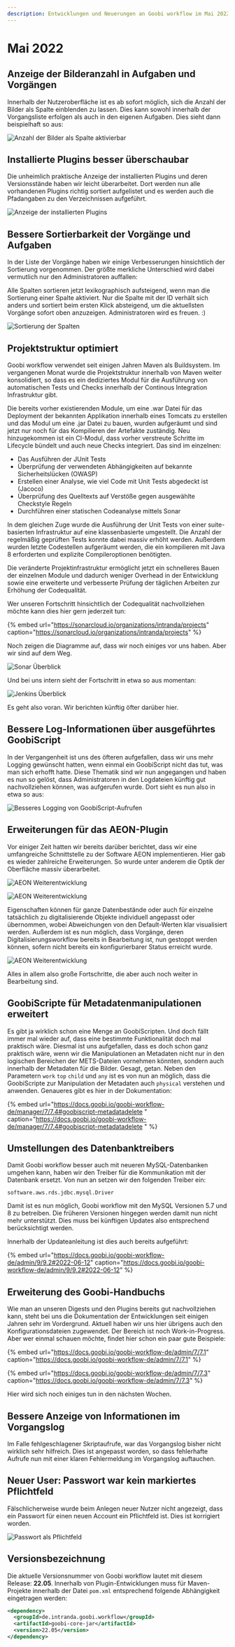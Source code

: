 ```yaml
---
description: Entwicklungen und Neuerungen an Goobi workflow im Mai 2022
---
```


# Mai 2022


## Anzeige der Bilderanzahl in Aufgaben und Vorgängen
Innerhalb der Nutzeroberfläche ist es ab sofort möglich, sich die Anzahl der Bilder als Spalte einblenden zu lassen. Dies kann sowohl innerhalb der Vorgangsliste erfolgen als auch in den eigenen Aufgaben. Dies sieht dann beispielhaft so aus:

![Anzahl der Bilder als Spalte aktivierbar](../.gitbook/assets/2205_imagenum_de.png)


## Installierte Plugins besser überschaubar
Die unheimlich praktische Anzeige der installierten Plugins und deren Versionsstände haben wir leicht überarbeitet. Dort werden nun alle vorhandenen Plugins richtig sortiert aufgelistet und es werden auch die Pfadangaben zu den Verzeichnissen aufgeführt.

![Anzeige der installierten Plugins](../.gitbook/assets/2205_plugins_de.png)

## Bessere Sortierbarkeit der Vorgänge und Aufgaben
In der Liste der Vorgänge haben wir einige Verbesserungen hinsichtlich der Sortierung vorgenommen. Der größte merkliche Unterschied wird dabei vermutlich nur den Administratoren auffallen:

Alle Spalten sortieren jetzt lexikographisch aufsteigend, wenn man die Sortierung einer Spalte aktiviert. Nur die Spalte mit der ID verhält sich anders und sortiert beim ersten Klick absteigend, um die aktuellsten Vorgänge sofort oben anzuzeigen. Administratoren wird es freuen. :)

![Sortierung der Spalten](../.gitbook/assets/2205_sorting_de.png)


## Projektstruktur optimiert
Goobi workflow verwendet seit einigen Jahren Maven als Buildsystem. Im vergangenen Monat wurde die Projektstruktur innerhalb von Maven weiter konsolidiert, so dass es ein dediziertes Modul für die Ausführung von automatischen Tests und Checks innerhalb der Continous Integration Infrastruktur gibt.

Die bereits vorher existierenden Module, um eine .war Datei für das Deployment der bekannten Applikation innerhalb eines Tomcats zu erstellen und das Modul um eine .jar Datei zu bauen, wurden aufgeräumt und sind jetzt nur noch für das Kompilieren der Artefakte zuständig. Neu hinzugekommen ist ein CI-Modul, dass vorher verstreute Schritte im Lifecycle bündelt und auch neue Checks integriert. Das sind im einzelnen:

* Das Ausführen der JUnit Tests
* Überprüfung der verwendeten Abhängigkeiten auf bekannte Sicherheitslücken (OWASP)
* Erstellen einer Analyse, wie viel Code mit Unit Tests abgedeckt ist (Jacoco)
* Überprüfung des Quelltexts auf Verstöße gegen ausgewählte Checkstyle Regeln
* Durchführen einer statischen Codeanalyse mittels Sonar

In dem gleichen Zuge wurde die Ausführung der Unit Tests von einer suite-basierten Infrastruktur auf eine klassenbasierte umgestellt. Die Anzahl der regelmäßig geprüften Tests konnte dabei massiv erhöht werden. Außerdem wurden letzte Codestellen aufgeräumt werden, die ein kompilieren mit Java 8 erforderten und explizite Compileroptionen benötigten.

Die veränderte Projektinfrastruktur ermöglicht jetzt ein schnelleres Bauen der einzelnen Module und dadurch weniger Overhead in der Entwicklung sowie eine erweiterte und verbesserte Prüfung der täglichen Arbeiten zur Erhöhung der Codequalität.

Wer unseren Fortschritt hinsichtlich der Codequalität nachvollziehen möchte kann dies hier gern jederzeit tun:

{% embed url="https://sonarcloud.io/organizations/intranda/projects" caption="https://sonarcloud.io/organizations/intranda/projects" %}

Noch zeigen die Diagramme auf, dass wir noch einiges vor uns haben. Aber wir sind auf dem Weg.

![Sonar Überblick](../.gitbook/assets/2205_sonar_de.png)

Und bei uns intern sieht der Fortschritt in etwa so aus momentan:

![Jenkins Überblick](../.gitbook/assets/2205_jenkins_de.png)

Es geht also voran. Wir berichten künftig öfter darüber hier.


## Bessere Log-Informationen über ausgeführtes GoobiScript
In der Vergangenheit ist uns des öfteren aufgefallen, dass wir uns mehr Logging gewünscht hatten, wenn einmal ein GoobiScript nicht das tut, was man sich erhofft hatte. Diese Thematik sind wir nun angegangen und haben es nun so gelöst, dass Administratoren in den Logdateien künftig gut nachvollziehen können, was aufgerufen wurde. Dort sieht es nun also in etwa so aus:

![Besseres Logging von GoobiScript-Aufrufen](../.gitbook/assets/2205_goobiscriptlog_de.png)


## Erweiterungen für das AEON-Plugin
Vor einiger Zeit hatten wir bereits darüber berichtet, dass wir eine umfangreiche Schnittstelle zu der Software AEON implementieren. Hier gab es wieder zahlreiche Erweiterungen. So wurde unter anderem die Optik der Oberfläche massiv überarbeitet.

![AEON Weiterentwicklung](../.gitbook/assets/2205_aeon2_de.png)

![AEON Weiterentwicklung](../.gitbook/assets/2205_aeon3_de.png)

Eigenschaften können für ganze Datenbestände oder auch für einzelne tatsächlich zu digitalisierende Objekte individuell angepasst oder übernommen, wobei Abweichungen von den Default-Werten klar visualisiert werden. Außerdem ist es nun möglich, dass Vorgänge, deren Digitalisierungsworkflow bereits in Bearbeitung ist, nun gestoppt werden können, sofern nicht bereits ein konfigurierbarer Status erreicht wurde.

![AEON Weiterentwicklung](../.gitbook/assets/2205_aeon1_de.png)

Alles in allem also große Fortschritte, die aber auch noch weiter in Bearbeitung sind.


## GoobiScripte für Metadatenmanipulationen erweitert
Es gibt ja wirklich schon eine Menge an GoobiScripten. Und doch fällt immer mal wieder auf, dass eine bestimmte Funktionalität doch mal praktisch wäre. Diesmal ist uns aufgefallen, dass es doch schon ganz praktisch wäre, wenn wir die Manipulationen an Metadaten nicht nur in den logischen Bereichen der METS-Dateien vornehmen könnten, sondern auch innerhalb der Metadaten für die Bilder. Gesagt, getan. Neben den Parametern `work` `top` `child` und `any` ist es von nun an möglich, dass die GoobiScripte zur Manipulation der Metadaten auch `physical` verstehen und anwenden. Genaueres gibt es hier in der Dokumentation:

{% embed url="https://docs.goobi.io/goobi-workflow-de/manager/7/7.4#goobiscript-metadatadelete
" caption="https://docs.goobi.io/goobi-workflow-de/manager/7/7.4#goobiscript-metadatadelete
" %}


## Umstellungen des Datenbanktreibers
Damit Goobi workflow besser auch mit neueren MySQL-Datenbanken umgehen kann, haben wir den Treiber für die Kommunikation mit der Datenbank ersetzt. Von nun an setzen wir den folgenden Treiber ein:

```
software.aws.rds.jdbc.mysql.Driver
```

Damit ist es nun möglich, Goobi workflow mit den MySQL Versionen 5.7 und 8 zu betreiben. Die früheren Versionen hingegen werden damit nun nicht mehr unterstützt. Dies muss bei künftigen Updates also entsprechend berücksichtigt werden.

Innerhalb der Updateanleitung ist dies auch bereits aufgeführt:

{% embed url="https://docs.goobi.io/goobi-workflow-de/admin/9/9.2#2022-06-12" caption="https://docs.goobi.io/goobi-workflow-de/admin/9/9.2#2022-06-12" %}


## Erweiterung des Goobi-Handbuchs
Wie man an unseren Digests und den Plugins bereits gut nachvollziehen kann, steht bei uns die Dokumentation der Entwicklungen seit einigen Jahren sehr im Vordergrund. Aktuell haben wir uns hier übrigens auch den Konfigurationsdateien zugewendet. Der Bereich ist noch Work-in-Progress. Aber wer einmal schauen möchte, findet hier schon ein paar gute Beispiele:

{% embed url="https://docs.goobi.io/goobi-workflow-de/admin/7/7.1" caption="https://docs.goobi.io/goobi-workflow-de/admin/7/7.1" %}

{% embed url="https://docs.goobi.io/goobi-workflow-de/admin/7/7.3" caption="https://docs.goobi.io/goobi-workflow-de/admin/7/7.3" %}

Hier wird sich noch einiges tun in den nächsten Wochen.


## Bessere Anzeige von Informationen im Vorgangslog
Im Falle fehlgeschlagener Skriptaufrufe, war das Vorgangslog bisher nicht wirklich sehr hilfreich. Dies ist angepasst worden, so dass fehlerhafte Aufrufe nun mit einer klaren Fehlermeldung im Vorgangslog auftauchen.


## Neuer User: Passwort war kein markiertes Pflichtfeld
Fälschlicherweise wurde beim Anlegen neuer Nutzer nicht angezeigt, dass ein Passwort für einen neuen Account ein Pflichtfeld ist. Dies ist korrigiert worden.

![Passwort als Pflichtfeld](../.gitbook/assets/2205_password_de.png)


## Versionsbezeichnung
Die aktuelle Versionsnummer von Goobi workflow lautet mit diesem Release: **22.05**.
Innerhalb von Plugin-Entwicklungen muss für Maven-Projekte innerhalb der Datei `pom.xml` entsprechend folgende Abhängigkeit eingetragen werden:

```xml
<dependency>
  <groupId>de.intranda.goobi.workflow</groupId>
  <artifactId>goobi-core-jar</artifactId>
  <version>22.05</version>
</dependency>
```
